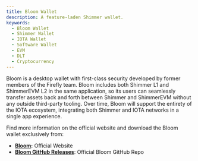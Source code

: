 ```yaml
---
title: Bloom Wallet
description: A feature-laden Shimmer wallet.
keywords:
  - Bloom Wallet
  - Shimmer Wallet
  - IOTA Wallet
  - Software Wallet
  - EVM
  - DLT
  - Cryptocurrency
---
```

Bloom is a desktop wallet with first-class security developed by former members of the Firefly team. Bloom includes both Shimmer L1 and ShimmerEVM L2 in the same application, so its users can seamlessly transfer assets back and forth between Shimmer and ShimmerEVM without any outside third-party tooling. Over time, Bloom will support the entirety of the IOTA ecosystem, integrating both Shimmer and IOTA networks in a single app experience.

Find more information on the official website and download the Bloom wallet exclusively from:

- [**Bloom**](https://bloomwallet.io/)**:** Official Website
- [**Bloom GitHub Releases**](https://github.com/bloomwalletio/bloom/releases): Official Bloom GitHub Repo
